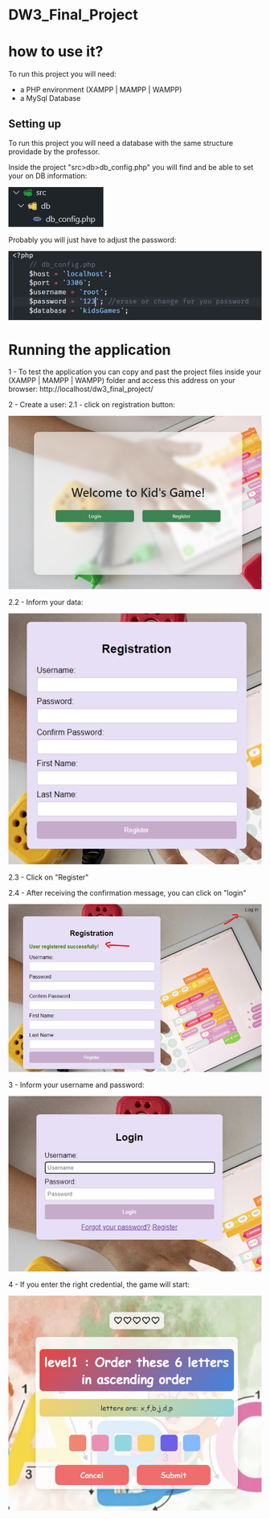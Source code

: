 # DW3_Final_Project

# how to use it?
To run this project you will need:
- a PHP environment (XAMPP | MAMPP | WAMPP)
- a MySql Database 

## Setting up
To run this project you will need a database with the same structure providade by the professor.

Inside the project "src>db>db_config.php" you will find and be able to set your on DB information:

![alt text](docs/image.png)

Probably you will just have to adjust the password:

![alt text](docs/image-1.png)

# Running the application
1 - To test the application you can copy and past the project files inside your (XAMPP | MAMPP | WAMPP) folder and access this address on your browser: http://localhost/dw3_final_project/

2 - Create a user:
2.1 - click on registration button:

![alt text](docs/image-2.png)

2.2 - Inform your data:

![alt text](docs/image-3.png)

2.3 - Click on "Register" 

2.4 - After receiving the confirmation message, you can click on "login"

![alt text](docs/image-4.png)

3 - Inform your username and password:

![alt text](docs/image-5.png)

4 - If you enter the right credential, the game will start:

![alt text](docs/image-6.png)
